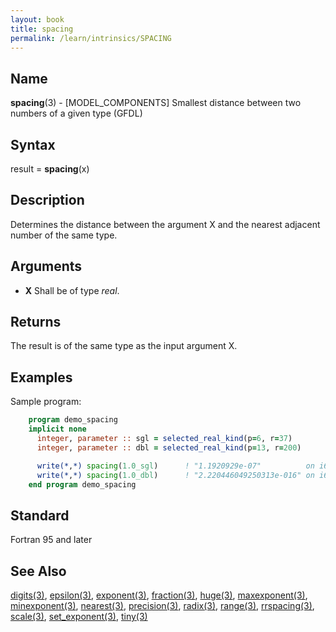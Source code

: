 ```yaml
---
layout: book
title: spacing
permalink: /learn/intrinsics/SPACING
---
```

## __Name__

__spacing__(3) - \[MODEL\_COMPONENTS\] Smallest distance between two numbers of a given type
(GFDL)

## __Syntax__

result = __spacing__(x)

## __Description__

Determines the distance between the argument X and the nearest adjacent
number of the same type.

## __Arguments__

  - __X__
    Shall be of type _real_.

## __Returns__

The result is of the same type as the input argument X.

## __Examples__

Sample program:

```fortran
    program demo_spacing
    implicit none
      integer, parameter :: sgl = selected_real_kind(p=6, r=37)
      integer, parameter :: dbl = selected_real_kind(p=13, r=200)

      write(*,*) spacing(1.0_sgl)      ! "1.1920929e-07"          on i686
      write(*,*) spacing(1.0_dbl)      ! "2.220446049250313e-016" on i686
    end program demo_spacing
```

## __Standard__

Fortran 95 and later

## __See Also__

[digits(3)](DIGITS),
[epsilon(3)](EPSILON),
[exponent(3)](EXPONENT),
[fraction(3)](FRACTION),
[huge(3)](HUGE),
[maxexponent(3)](MAXEXPONENT),
[minexponent(3)](MINEXPONENT),
[nearest(3)](NEAREST),
[precision(3)](PRECISION),
[radix(3)](RADIX),
[range(3)](RANGE),
[rrspacing(3)](RRSPACING),
[scale(3)](SCALE),
[set_exponent(3)](SET_EXPONENT),
[tiny(3)](TINY)

